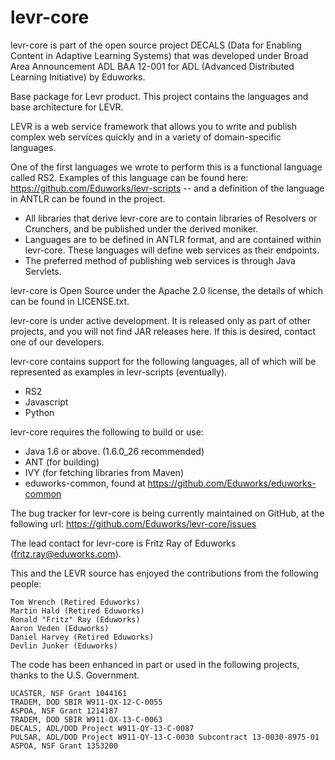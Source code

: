 levr-core
=========

levr-core is part of the open source project DECALS (Data for Enabling Content in Adaptive Learning Systems) that was developed under Broad Area Announcement ADL BAA 12-001 for ADL (Advanced Distributed Learning Initiative) by Eduworks.

Base package for Levr product. This project contains the languages and base architecture for LEVR.

LEVR is a web service framework that allows you to write and publish complex web services quickly and in a variety of domain-specific languages.

One of the first languages we wrote to perform this is a functional language called RS2. Examples of this language can be found here: https://github.com/Eduworks/levr-scripts -- and a definition of the language in ANTLR can be found in the project.

* All libraries that derive levr-core are to contain libraries of Resolvers or Crunchers, and be published under the derived moniker.
* Languages are to be defined in ANTLR format, and are contained within levr-core. These languages will define web services as their endpoints.
* The preferred method of publishing web services is through Java Servlets.

levr-core is Open Source under the Apache 2.0 license, the details of which can be found in LICENSE.txt.

levr-core is under active development. It is released only as part of other projects, and you will not find JAR releases here. If this is desired, contact one of our developers.

levr-core contains support for the following languages, all of which will be represented as examples in levr-scripts (eventually).

* RS2
* Javascript
* Python

levr-core requires the following to build or use:

* Java 1.6 or above. (1.6.0_26 recommended)
* ANT (for building)
* IVY (for fetching libraries from Maven)
* eduworks-common, found at https://github.com/Eduworks/eduworks-common

The bug tracker for levr-core is being currently maintained on GitHub, at the following url: https://github.com/Eduworks/levr-core/issues

The lead contact for levr-core is Fritz Ray of Eduworks (fritz.ray@eduworks.com).

This and the LEVR source has enjoyed the contributions from the following people:

	Tom Wrench (Retired Eduworks)
	Martin Hald (Retired Eduworks)
	Ronald "Fritz" Ray (Eduworks)
	Aaron Veden (Eduworks)
	Daniel Harvey (Retired Eduworks)
	Devlin Junker (Eduworks)

The code has been enhanced in part or used in the following projects, thanks to the U.S. Government.

	UCASTER, NSF Grant 1044161
	TRADEM, DOD SBIR W911-QX-12-C-0055
	ASPOA, NSF Grant 1214187
	TRADEM, DOD SBIR W911-QX-13-C-0063
	DECALS, ADL/DOD Project W911-QY-13-C-0087
	PULSAR, ADL/DOD Project W911-QY-13-C-0030 Subcontract 13-0030-8975-01
	ASPOA, NSF Grant 1353200